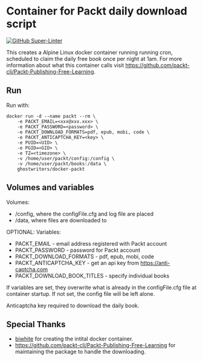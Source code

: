 # Container for Packt daily download script

[![GitHub Super-Linter](https://github.com/GhostWriters/docker-packt/workflows/Lint%20Code%20Base/badge.svg)](https://github.com/marketplace/actions/super-linter)

This creates a Alpine Linux docker container running running cron, scheduled to
claim the daily free book once per night at 1am. For more information about what
this container calls visit
<https://github.com/packt-cli/Packt-Publishing-Free-Learning>.

## Run

Run with:

```docker
docker run -d --name packt --rm \
    -e PACKT_EMAIL=<xxx@xxx.xxx> \
    -e PACKT_PASSWORD=<password> \
    -e PACKT_DOWNLOAD_FORMATS=pdf, epub, mobi, code \
    -e PACKT_ANTICAPTCHA_KEY=<key> \
    -e PUID=<UID> \
    -e PGID=<GID> \
    -e TZ=<timezone> \
    -v /home/user/packt/config:/config \
    -v /home/user/packt/books:/data \
    ghostwriters/docker-packt
```

## Volumes and variables

Volumes:

- /config, where the configFile.cfg and log file are placed
- /data, where files are downloaded to

OPTIONAL: Variables:

- PACKT_EMAIL - email address registered with Packt account
- PACKT_PASSWORD - password for Packt account
- PACKT_DOWNLOAD_FORMATS - pdf, epub, mobi, code
- PACKT_ANTICAPTCHA_KEY - get an api key from <https://anti-captcha.com>
- PACKT_DOWNLOAD_BOOK_TITLES - specify individual books

If variables are set, they overwrite what is already in the configFile.cfg file
at container startup. If not set, the config file will be left alone.

Anticaptcha key required to download the daily book.

## Special Thanks

- [biwhite](https://github.com/biwhite) for creating the intital docker
  container.
- <https://github.com/packt-cli/Packt-Publishing-Free-Learning> for maintaining
  the package to handle the downloading.
